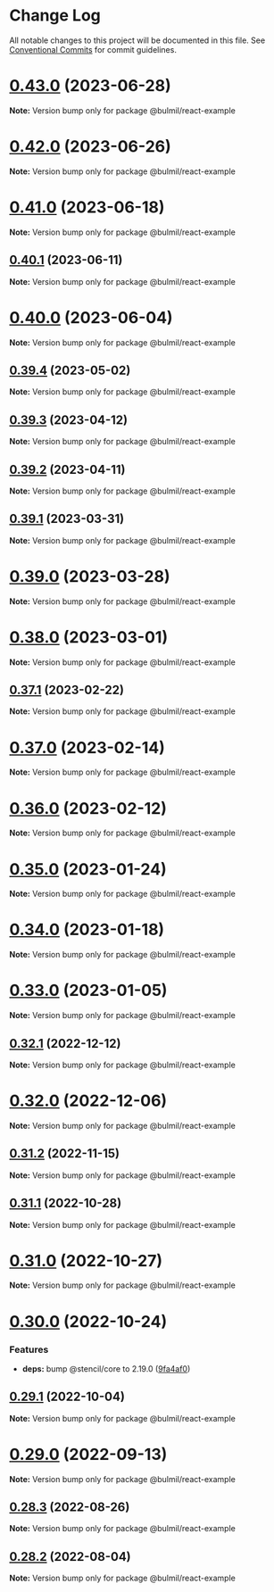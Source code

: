 # Change Log

All notable changes to this project will be documented in this file.
See [Conventional Commits](https://conventionalcommits.org) for commit guidelines.

# [0.43.0](https://github.com/gomah/bulmil/compare/v0.42.0...v0.43.0) (2023-06-28)

**Note:** Version bump only for package @bulmil/react-example





# [0.42.0](https://github.com/gomah/bulmil/compare/v0.41.0...v0.42.0) (2023-06-26)

**Note:** Version bump only for package @bulmil/react-example





# [0.41.0](https://github.com/gomah/bulmil/compare/v0.40.1...v0.41.0) (2023-06-18)

**Note:** Version bump only for package @bulmil/react-example





## [0.40.1](https://github.com/gomah/bulmil/compare/v0.40.0...v0.40.1) (2023-06-11)

**Note:** Version bump only for package @bulmil/react-example





# [0.40.0](https://github.com/gomah/bulmil/compare/v0.39.4...v0.40.0) (2023-06-04)

**Note:** Version bump only for package @bulmil/react-example





## [0.39.4](https://github.com/gomah/bulmil/compare/v0.39.3...v0.39.4) (2023-05-02)

**Note:** Version bump only for package @bulmil/react-example





## [0.39.3](https://github.com/gomah/bulmil/compare/v0.39.2...v0.39.3) (2023-04-12)

**Note:** Version bump only for package @bulmil/react-example





## [0.39.2](https://github.com/gomah/bulmil/compare/v0.39.1...v0.39.2) (2023-04-11)

**Note:** Version bump only for package @bulmil/react-example





## [0.39.1](https://github.com/gomah/bulmil/compare/v0.39.0...v0.39.1) (2023-03-31)

**Note:** Version bump only for package @bulmil/react-example





# [0.39.0](https://github.com/gomah/bulmil/compare/v0.38.0...v0.39.0) (2023-03-28)

**Note:** Version bump only for package @bulmil/react-example





# [0.38.0](https://github.com/gomah/bulmil/compare/v0.37.1...v0.38.0) (2023-03-01)

**Note:** Version bump only for package @bulmil/react-example





## [0.37.1](https://github.com/gomah/bulmil/compare/v0.37.0...v0.37.1) (2023-02-22)

**Note:** Version bump only for package @bulmil/react-example





# [0.37.0](https://github.com/gomah/bulmil/compare/v0.36.0...v0.37.0) (2023-02-14)

**Note:** Version bump only for package @bulmil/react-example





# [0.36.0](https://github.com/gomah/bulmil/compare/v0.35.0...v0.36.0) (2023-02-12)

**Note:** Version bump only for package @bulmil/react-example





# [0.35.0](https://github.com/gomah/bulmil/compare/v0.34.0...v0.35.0) (2023-01-24)

**Note:** Version bump only for package @bulmil/react-example

# [0.34.0](https://github.com/gomah/bulmil/compare/v0.33.0...v0.34.0) (2023-01-18)

**Note:** Version bump only for package @bulmil/react-example

# [0.33.0](https://github.com/gomah/bulmil/compare/v0.32.1...v0.33.0) (2023-01-05)

**Note:** Version bump only for package @bulmil/react-example

## [0.32.1](https://github.com/gomah/bulmil/compare/v0.32.0...v0.32.1) (2022-12-12)

**Note:** Version bump only for package @bulmil/react-example

# [0.32.0](https://github.com/gomah/bulmil/compare/v0.31.2...v0.32.0) (2022-12-06)

**Note:** Version bump only for package @bulmil/react-example

## [0.31.2](https://github.com/gomah/bulmil/compare/v0.31.1...v0.31.2) (2022-11-15)

**Note:** Version bump only for package @bulmil/react-example

## [0.31.1](https://github.com/gomah/bulmil/compare/v0.31.0...v0.31.1) (2022-10-28)

**Note:** Version bump only for package @bulmil/react-example

# [0.31.0](https://github.com/gomah/bulmil/compare/v0.30.0...v0.31.0) (2022-10-27)

**Note:** Version bump only for package @bulmil/react-example

# [0.30.0](https://github.com/gomah/bulmil/compare/v0.29.1...v0.30.0) (2022-10-24)

### Features

- **deps:** bump @stencil/core to 2.19.0 ([9fa4af0](https://github.com/gomah/bulmil/commit/9fa4af02bfcf53a698ad3c341784cc9657f9bc1d))

## [0.29.1](https://github.com/gomah/bulmil/compare/v0.29.0...v0.29.1) (2022-10-04)

**Note:** Version bump only for package @bulmil/react-example

# [0.29.0](https://github.com/gomah/bulmil/compare/v0.28.3...v0.29.0) (2022-09-13)

**Note:** Version bump only for package @bulmil/react-example

## [0.28.3](https://github.com/gomah/bulmil/compare/v0.28.2...v0.28.3) (2022-08-26)

**Note:** Version bump only for package @bulmil/react-example

## [0.28.2](https://github.com/gomah/bulmil/compare/v0.28.1...v0.28.2) (2022-08-04)

**Note:** Version bump only for package @bulmil/react-example
